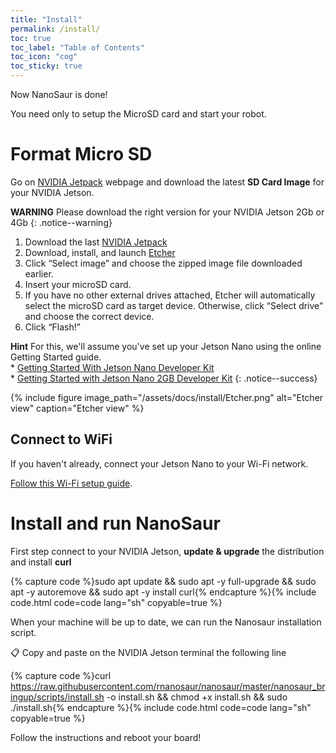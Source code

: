 ```yaml
---
title: "Install"
permalink: /install/
toc: true
toc_label: "Table of Contents"
toc_icon: "cog"
toc_sticky: true
---
```


Now NanoSaur is done!

You need only to setup the MicroSD card and start your robot.

# Format Micro SD

Go on [NVIDIA Jetpack](https://developer.nvidia.com/embedded/Jetpack) webpage and download the latest **SD Card Image** for your NVIDIA Jetson.

**WARNING** Please download the right version for your NVIDIA Jetson 2Gb or 4Gb
{: .notice--warning}

1. Download the last [NVIDIA Jetpack](https://developer.nvidia.com/embedded/Jetpack)
2. Download, install, and launch [Etcher](https://www.balena.io/etcher)
3. Click “Select image” and choose the zipped image file downloaded earlier.
4. Insert your microSD card.
5. If you have no other external drives attached, Etcher will automatically select the microSD card as target device. Otherwise, click “Select drive” and choose the correct device.
6. Click “Flash!”

**Hint** For this, we'll assume you've set up your Jetson Nano using the online Getting Started guide.<br/>* [Getting Started With Jetson Nano Developer Kit](https://developer.nvidia.com/embedded/learn/get-started-jetson-nano-devkit)<br/>* [Getting Started with Jetson Nano 2GB Developer Kit](https://developer.nvidia.com/embedded/learn/get-started-jetson-nano-2gb-devkit)
{: .notice--success}

{% include figure image_path="/assets/docs/install/Etcher.png" alt="Etcher view" caption="Etcher view" %}

## Connect to WiFi

If you haven't already, connect your Jetson Nano to your Wi-Fi network.

[Follow this Wi-Fi setup guide](/extra/wifi).

# Install and run NanoSaur

First step connect to your NVIDIA Jetson, **update & upgrade** the distribution and install **curl**

{% capture code %}sudo apt update && sudo apt -y full-upgrade && sudo apt -y autoremove && sudo apt -y install curl{% endcapture %}{% include code.html code=code lang="sh" copyable=true %}

When your machine will be up to date, we can run the Nanosaur installation script.

:clipboard: Copy and paste on the NVIDIA Jetson terminal the following line

{% capture code %}curl https://raw.githubusercontent.com/rnanosaur/nanosaur/master/nanosaur_bringup/scripts/install.sh -o install.sh && chmod +x install.sh && sudo ./install.sh{% endcapture %}{% include code.html code=code lang="sh" copyable=true %}

Follow the instructions and reboot your board!
